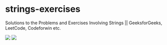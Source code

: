 # strings-exercises
Solutions to the Problems and Exercises Involving Strings || GeeksforGeeks, LeetCode, Codeforwin etc.


<img src="https://www.prismnet.com/~mcmahon/Images/ptrstring.gif">


<img src = "https://i1.wp.com/simplesnippets.tech/wp-content/uploads/2018/03/c-c-style-strings.jpg?resize=766%2C344&ssl=1">
